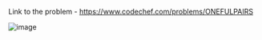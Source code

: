 Link to the problem - https://www.codechef.com/problems/ONEFULPAIRS



![image](https://github.com/Haleshot/Competitive-Programming/assets/57552973/f9c34f36-fa54-4424-9389-1bf4c17e00c7)
